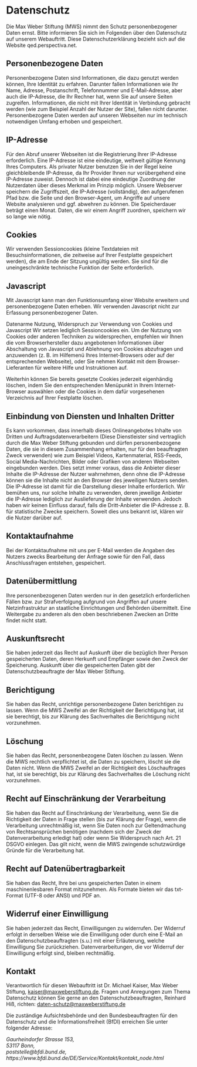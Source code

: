 # Datenschutz
<!--Stand: 14.05.2024-->

Die Max Weber Stiftung (MWS) nimmt den Schutz personenbezogener Daten ernst. Bitte informieren Sie sich im Folgenden über den Datenschutz auf unserem Webauftritt. Diese Datenschutzerklärung bezieht sich auf die Website qed.perspectiva.net.

## Personenbezogene Daten
Personenbezogene Daten sind Informationen, die dazu genutzt werden können, Ihre Identität zu erfahren. Darunter fallen Informationen wie Ihr Name, Adresse, Postanschrift, Telefonnummer und E-Mail-Adresse, aber auch die IP-Adresse, die Ihr Rechner hat, wenn Sie auf unsere Seiten zugreifen. Informationen, die nicht mit Ihrer Identität in Verbindung gebracht werden (wie zum Beispiel Anzahl der Nutzer der Site), fallen nicht darunter. Personenbezogene Daten werden auf unseren Webseiten nur im technisch notwendigen Umfang erhoben und gespeichert.

## IP-Adresse
Für den Abruf unserer Webseiten ist die Registrierung Ihrer IP-Adresse erforderlich. Eine IP-Adresse ist eine eindeutige, weltweit gültige Kennung Ihres Computers. Als privater Nutzer benutzen Sie in der Regel keine gleichbleibende IP-Adresse, da Ihr Provider Ihnen nur vorübergehend eine IP-Adresse zuweist. Dennoch ist dabei eine eindeutige Zuordnung der Nutzerdaten über dieses Merkmal im Prinzip möglich. Unsere Webserver speichern die Zugriffszeit, die IP-Adresse (vollständig), den aufgerufenen Pfad bzw. die Seite und den Browser-Agent, um Angriffe auf unsere Website analysieren und ggf. abwehren zu können. Die Speicherdauer beträgt einen Monat. Daten, die wir einem Angriff zuordnen, speichern wir so lange wie nötig.

## Cookies
Wir verwenden Sessioncookies (kleine Textdateien mit Besuchsinformationen, die zeitweise auf Ihrer Festplatte gespeichert werden), die am Ende der Sitzung ungültig werden. Sie sind für die uneingeschränkte technische Funktion der Seite erforderlich.

## Javascript
Mit Javascript kann man den Funktionsumfang einer Website erweitern und personenbezogene Daten erheben. Wir verwenden Javascript nicht zur Erfassung personenbezogener Daten.

Datenarme Nutzung, Widerspruch zur Verwendung von Cookies und Javascript
Wir setzen lediglich Sessioncookies ein. Um der Nutzung von Cookies oder anderen Techniken zu widersprechen, empfehlen wir Ihnen die vom Browserhersteller dazu angebotenen Informationen über Abschaltung von Javascript und Ablehnung von Cookies abzufragen und anzuwenden (z. B. im Hilfemenü Ihres Internet-Browsers oder auf der entsprechenden Webseite), oder Sie nehmen Kontakt mit dem Browser-Lieferanten für weitere Hilfe und Instruktionen auf.

Weiterhin können Sie bereits gesetzte Cookies jederzeit eigenhändig löschen, indem Sie den entsprechenden Menüpunkt in Ihrem Internet-Browser auswählen oder die Cookies in dem dafür vorgesehenen Verzeichnis auf Ihrer Festplatte löschen.


## Einbindung von Diensten und Inhalten Dritter
Es kann vorkommen, dass innerhalb dieses Onlineangebotes Inhalte von Dritten und Auftragsdatenverarbeitern (Diese Dienstleister sind vertraglich durch die Max Weber Stiftung gebunden und dürfen personenbezogene Daten, die sie in diesem Zusammenhang erhalten, nur für den beauftragten Zweck verwenden) wie zum Beispiel Videos, Kartenmaterial, RSS-Feeds, Social Media-Nachrichten, Bilder oder Grafiken von anderen Webseiten eingebunden werden. Dies setzt immer voraus, dass die Anbieter dieser Inhalte die IP-Adresse der Nutzer wahrnehmen, denn ohne die IP-Adresse können sie die Inhalte nicht an den Browser des jeweiligen Nutzers senden. Die IP-Adresse ist damit für die Darstellung dieser Inhalte erforderlich. Wir bemühen uns, nur solche Inhalte zu verwenden, deren jeweilige Anbieter die IP-Adresse lediglich zur Auslieferung der Inhalte verwenden. Jedoch haben wir keinen Einfluss darauf, falls die Dritt-Anbieter die IP-Adresse z. B. für statistische Zwecke speichern. Soweit dies uns bekannt ist, klären wir die Nutzer darüber auf.

## Kontaktaufnahme
Bei der Kontaktaufnahme mit uns per E-Mail werden die Angaben des Nutzers zwecks Bearbeitung der Anfrage sowie für den Fall, dass Anschlussfragen entstehen, gespeichert.

## Datenübermittlung
Ihre personenbezogenen Daten werden nur in den gesetzlich erforderlichen Fällen bzw. zur Strafverfolgung aufgrund von Angriffen auf unsere Netzinfrastruktur an staatliche Einrichtungen und Behörden übermittelt. Eine Weitergabe zu anderen als den oben beschriebenen Zwecken an Dritte findet nicht statt.

## Auskunftsrecht
Sie haben jederzeit das Recht auf Auskunft über die bezüglich Ihrer Person gespeicherten Daten, deren Herkunft und Empfänger sowie den Zweck der Speicherung. Auskunft über die gespeicherten Daten gibt der Datenschutzbeauftragte der Max Weber Stiftung.

## Berichtigung
Sie haben das Recht, unrichtige personenbezogene Daten berichtigen zu lassen. Wenn die MWS Zweifel an der Richtigkeit der Berichtigung hat, ist sie berechtigt, bis zur Klärung des Sachverhaltes die Berichtigung nicht vorzunehmen.

## Löschung
Sie haben das Recht, personenbezogene Daten löschen zu lassen. Wenn die MWS rechtlich verpflichtet ist, die Daten zu speichern, löscht sie die Daten nicht. Wenn die MWS Zweifel an der Richtigkeit des Löschauftrages hat, ist sie berechtigt, bis zur Klärung des Sachverhaltes die Löschung nicht vorzunehmen.

## Recht auf Einschränkung der Verarbeitung
Sie haben das Recht auf Einschränkung der Verarbeitung, wenn Sie die Richtigkeit der Daten in Frage stellen (bis zur Klärung der Frage), wenn die Verarbeitung unrechtmäßig ist, wenn Sie Daten noch zur Geltendmachung von Rechtsansprüchen benötigen (nachdem sich der Zweck der Datenverarbeitung erledigt hat) oder wenn Sie Widerspruch nach Art. 21 DSGVO einlegen. Das gilt nicht, wenn die MWS zwingende schutzwürdige Gründe für die Verarbeitung hat.

## Recht auf Datenübertragbarkeit
Sie haben das Recht, Ihre bei uns gespeicherten Daten in einem maschinenlesbaren Format mitzunehmen. Als Formate bieten wir das txt-Format (UTF-8 oder ANSI) und PDF an.

## Widerruf einer Einwilligung
Sie haben jederzeit das Recht, Einwilligungen zu widerrufen. Der Widerruf erfolgt in derselben Weise wie die Einwilligung oder durch eine E-Mail an den Datenschutzbeauftragten (s.u.) mit einer Erläuterung, welche Einwilligung Sie zurückziehen. Datenverarbeitungen, die vor Widerruf der Einwilligung erfolgt sind, bleiben rechtmäßig.

## Kontakt
Verantwortlich für diesen Webauftritt ist Dr. Michael Kaiser, Max Weber Stiftung, kaiser@maxweberstiftung.de. Fragen und Anregungen zum Thema Datenschutz können Sie gerne an den Datenschutzbeauftragten, Reinhard Hiß, richten: daten-schutz@maxweberstiftung.de

Die zuständige Aufsichtsbehörde und den Bundesbeauftragten für den Datenschutz und die Informationsfreiheit (BfDI) erreichen Sie unter folgender Adresse:

<address>
Gaurheindorfer Strasse 153,<br>
53117 Bonn,<br>
poststelle@bfdi.bund.de,<br>
https://www.bfdi.bund.de/DE/Service/Kontakt/kontakt_node.html
</address>